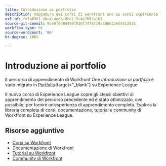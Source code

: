 ```yaml
---
title: Introduzione ai portfolio
description: mappatura dei corsi di workfront one su corsi experience league
exl-id: fdfa0361-dbc4-4ed6-8be1-9c4e7b53a1b3
source-git-commit: 9ce0f9d84400f016f7478719a308e22e54513515
workflow-type: ht
source-wordcount: '86'
ht-degree: 100%

---
```


# Introduzione ai portfolio

Il percorso di apprendimento di Workfront One *Introduzione ai portfolio* è stato migrato in [Portfolio](https://experienceleague.adobe.com/?recommended=Workfront-U-1-2022.1.portfolios){target="_blank"} su Experience League

Il nuovo corso di Experience League copre gli stessi obiettivi di apprendimento del percorso precedente ed è stato ottimizzato, ove possibile, per fornire un’esperienza di apprendimento completa.  Esplora la libreria completa di corsi, documentazione, tutorial e community di Workfront su Experience League.

## Risorse aggiuntive

* [Corsi su Workfront](https://experienceleague.adobe.com/?lang=it&amp;Solution=Workfront#courses)
* [Documentazione di Workfront](https://experienceleague.adobe.com/docs/workfront.html?lang=it)
* [Tutorial su Workfront](https://experienceleague.adobe.com/docs/workfront-learn/tutorials-workfront/home.html?lang=it)
* [Community di Workfront](https://experienceleaguecommunities.adobe.com/t5/workfront/ct-p/workfront)
